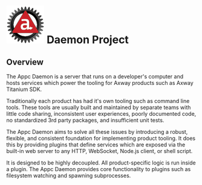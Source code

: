 # ![Appc Daemon logo](images/appc-daemon.png) Daemon Project

## Overview

The Appc Daemon is a server that runs on a developer's computer and hosts services which power the
tooling for Axway products such as Axway Titanium SDK.

Traditionally each product has had it's own tooling such as command line tools. These tools are
usually built and maintained by separate teams with little code sharing, inconsistent user
experiences, poorly documented code, no standardized 3rd party packages, and insufficient unit
tests.

The Appc Daemon aims to solve all these issues by introducing a robust, flexible, and consistent
foundation for implementing product tooling. It does this by providing plugins that define services
which are exposed via the built-in web server to any HTTP, WebSocket, Node.js client, or shell
script.

It is designed to be highly decoupled. All product-specific logic is run inside a plugin. The Appc
Daemon provides core functionality to plugins such as filesystem watching and spawning subprocesses.
